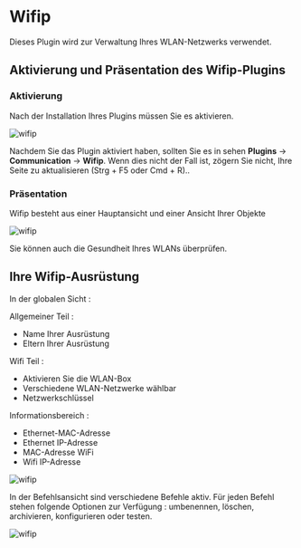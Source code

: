 # Wifip
Dieses Plugin wird zur Verwaltung Ihres WLAN-Netzwerks verwendet.

## Aktivierung und Präsentation des Wifip-Plugins
### Aktivierung
Nach der Installation Ihres Plugins müssen Sie es aktivieren.

![wifip](/images/activation.png)

Nachdem Sie das Plugin aktiviert haben, sollten Sie es in sehen  **Plugins** → **Communication** → **Wifip**. Wenn dies nicht der Fall ist, zögern Sie nicht, Ihre Seite zu aktualisieren (Strg + F5 oder Cmd + R)..

### Präsentation

Wifip besteht aus einer Hauptansicht und einer Ansicht Ihrer Objekte

![wifip](/images/bases.png)

Sie können auch die Gesundheit Ihres WLANs überprüfen.

## Ihre Wifip-Ausrüstung

In der globalen Sicht :

Allgemeiner Teil :

* Name Ihrer Ausrüstung
* Eltern Ihrer Ausrüstung

Wifi Teil :

* Aktivieren Sie die WLAN-Box
* Verschiedene WLAN-Netzwerke wählbar
* Netzwerkschlüssel

Informationsbereich :

* Ethernet-MAC-Adresse
* Ethernet IP-Adresse
* MAC-Adresse WiFi
* Wifi IP-Adresse

![wifip](/images/equipement.png)

In der Befehlsansicht sind verschiedene Befehle aktiv. Für jeden Befehl stehen folgende Optionen zur Verfügung : umbenennen, löschen, archivieren, konfigurieren oder testen.

![wifip](/images/commande.png)